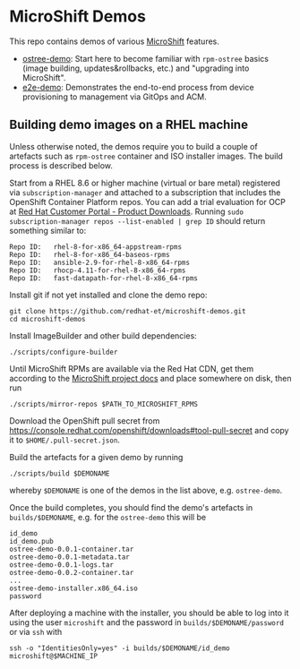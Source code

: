 # MicroShift Demos

This repo contains demos of various [MicroShift](https://github.com/openshift/microshift) features.

* [ostree-demo](https://github.com/redhat-et/microshift-demos/tree/main/demos/ostree-demo): Start here to become familiar with `rpm-ostree` basics (image building, updates&rollbacks, etc.) and "upgrading into MicroShift".
* [e2e-demo](https://github.com/redhat-et/microshift-demos/tree/main/demos/e2e-demo): Demonstrates the end-to-end process from device provisioning to management via GitOps and ACM.

## Building demo images on a RHEL machine

Unless otherwise noted, the demos require you to build a couple of artefacts such as `rpm-ostree` container and ISO installer images. The build process is described below.

Start from a RHEL 8.6 or higher machine (virtual or bare metal) registered via `subscription-manager` and attached to a subscription that includes the OpenShift Container Platform repos. You can add a trial evaluation for OCP at [Red Hat Customer Portal - Product Downloads](https://access.redhat.com/downloads). Running `sudo subscription-manager repos --list-enabled | grep ID` should return something similar to:

    Repo ID:   rhel-8-for-x86_64-appstream-rpms
    Repo ID:   rhel-8-for-x86_64-baseos-rpms
    Repo ID:   ansible-2.9-for-rhel-8-x86_64-rpms
    Repo ID:   rhocp-4.11-for-rhel-8-x86_64-rpms
    Repo ID:   fast-datapath-for-rhel-8-x86_64-rpms

Install git if not yet installed and clone the demo repo:

    git clone https://github.com/redhat-et/microshift-demos.git
    cd microshift-demos

Install ImageBuilder and other build dependencies:

    ./scripts/configure-builder

Until MicroShift RPMs are available via the Red Hat CDN, get them according to the [MicroShift project docs](https://github.com/openshift/microshift/blob/main/docs/rpm_packages.md) and place somewhere on disk, then run

    ./scripts/mirror-repos $PATH_TO_MICROSHIFT_RPMS

Download the OpenShift pull secret from https://console.redhat.com/openshift/downloads#tool-pull-secret and copy it to `$HOME/.pull-secret.json`.

Build the artefacts for a given demo by running

    ./scripts/build $DEMONAME

whereby `$DEMONAME` is one of the demos in the list above, e.g. `ostree-demo`.

Once the build completes, you should find the demo's artefacts in `builds/$DEMONAME`, e.g. for the `ostree-demo` this will be

    id_demo
    id_demo.pub
    ostree-demo-0.0.1-container.tar
    ostree-demo-0.0.1-metadata.tar
    ostree-demo-0.0.1-logs.tar
    ostree-demo-0.0.2-container.tar
    ...
    ostree-demo-installer.x86_64.iso
    password

After deploying a machine with the installer, you should be able to log into it using the user `microshift` and the password in `builds/$DEMONAME/password` or via `ssh` with

    ssh -o "IdentitiesOnly=yes" -i builds/$DEMONAME/id_demo microshift@$MACHINE_IP